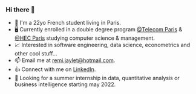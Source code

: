 ### Hi there 👋

- 🥐 I'm a 22yo French student living in Paris. 
- 🖥️ Currently enrolled in a double degree program [@Telecom Paris]( https://www.telecom-paris.fr/en/home) & [@HEC Paris]( https://www.hec.edu/en) studying computer science & management.
- 📈 Interested in software engineering, data science, econometrics and other cool stuff...
- 📫 Email me at remi.jaylet@hotmail.com.
- 👍 Connect with me on [LinkedIn](https://www.linkedin.com/in/r%C3%A9mi-jaylet-b75232190/).
- 📁 Looking for a summer internship in data, quantitative analysis or business intelligence starting may 2022.
